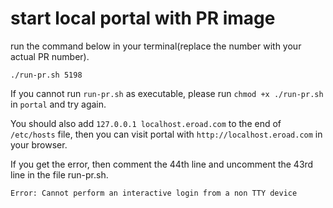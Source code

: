 # start local portal with PR image
run the command below in your terminal(replace the number with your actual PR number).

`./run-pr.sh 5198`

If you cannot run `run-pr.sh` as executable, please run `chmod +x ./run-pr.sh` in `portal` and try again.

You should also add `127.0.0.1 localhost.eroad.com` to the end of `/etc/hosts` file, then you can visit portal with `http://localhost.eroad.com` in your browser.

If you get the error, then comment the 44th line and uncomment the 43rd line in the file run-pr.sh.

```Error: Cannot perform an interactive login from a non TTY device```
